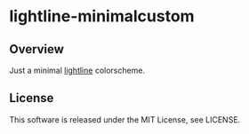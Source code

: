 # lightline-minimalcustom

## Overview

Just a minimal [lightline](https://github.com/itchyny/lightline.vim) colorscheme.

## License

This software is released under the MIT License, see LICENSE.
